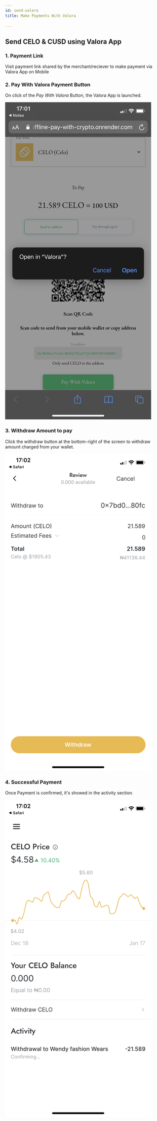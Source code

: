 ```yaml
---
id: send-valora
title: Make Payments With Valora

---
```


## Send CELO & CUSD using Valora App

### 1. Payment Link
Visit payment link shared by the merchant/reciever to make payment via Valora App on Mobile

### 2. Pay With Valora Payment Button
 On click of the _*Pay With Valora*_ Button, the Valora App is launched.

![Step one](../static/img/send-step-one.png)


### 3. Withdraw Amount to pay
 Click the withdraw button at the bottom-right of the screen to withdraw amount charged from your wallet.

![Step two](../static/img/send-step-two.png)


### 4. Successful Payment

Once Payment is confirmed, it's showed in the activity section.

![Step three](../static/img/send-step-three.png)

